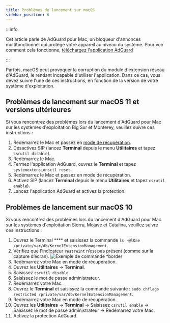 ```yaml
---
title: Problèmes de lancement sur macOS
sidebar_position: 6
---
```


:::info

Cet article parle de AdGuard pour Mac, un bloqueur d'annonces multifonctionnel qui protège votre appareil au niveau du système. Pour voir comment cela fonctionne, [téléchargez l'application AdGuard](https://agrd.io/download-kb-adblock)

:::

Parfois, macOS peut provoquer la corruption du module d'extension réseau d'AdGuard, le rendant incapable d'utiliser l'application. Dans ce cas, vous devez suivre l'une de ces instructions, en fonction de la version de votre système d'exploitation.

## Problèmes de lancement sur macOS 11 et versions ultérieures

Si vous rencontrez des problèmes lors du lancement d'AdGuard pour Mac sur les systèmes d'exploitation Big Sur et Monterey, veuillez suivre ces instructions :

1. Redémarrez le Mac et passez en [mode de récupération](https://support.apple.com/en-us/HT201255).
1. Désactivez SIP (lancez **Terminal** depuis le menu **Utilitaires** et tapez `csrutil disable`).
1. Redémarrez le Mac.
1. Fermez l'application AdGuard, ouvrez le **Terminal** et tapez `systemextensionsctl reset`.
1. Redémarrez le Mac et passez en mode de récupération.
1. Activez SIP (lancez **Terminal** depuis le menu **Utilitaires** et tapez `csrutil enable`).
1. Lancez l'application AdGuard et activez la protection.

## Problèmes de lancement sur macOS 10

Si vous rencontrez des problèmes lors du lancement d'AdGuard pour Mac sur les systèmes d'exploitation Sierra, Mojave et Catalina, veuillez suivre ces instructions :

1. Ouvrez le Terminal **** et saisissez la commande `ls -@lOae /private/var/db/KernelExtensionManagement`.
1. Vérifiez que l'indicateur `restreint` n’est pas présent (comme sur la capture d’écran). ![Exemple de commande *border](https://cdn.adtidy.org/content/kb/ad_blocker/mac/restricted-flag.jpg)
1. Redémarrez votre Mac en mode de récupération.
1. Ouvrez les **Utilitaires** → **Terminal**.
1. Saisissez `csrutil disable`.
1. Saisissez le mot de passe administrateur.
1. Redémarrez votre Mac.
1. Ouvrez le **Terminal** et saisissez la commande suivante : `sudo chflags restricted /private/var/db/KernelExtensionManagement`.
1. Redémarrez votre Mac en mode de récupération.
1. Ouvrez les **Utilitaires** → **Terminal** → Saisissez `csrutil enable` → Saisissez le mot de passe administrateur → Redémarrez votre Mac.
1. Activez la protection AdGuard.
